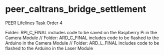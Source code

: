 # peer_caltrans_bridge_settlement
PEER Lifelines Task Order 4

Folder: RPI_C_FINAL includes code to be saved on the Raspberry Pi in the Camera Module //
Folder: ARD_C_FINAL includes code to be flashed to the Arduino in the Camera Module //
Folder: ARD_L_FINAL includes code to be flashed to the Arduino in the Laser Module
